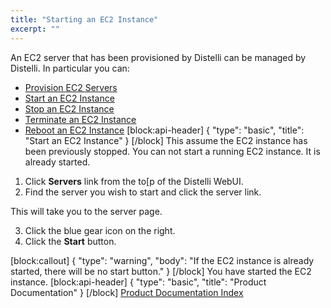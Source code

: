 ```yaml
---
title: "Starting an EC2 Instance"
excerpt: ""
---
```

An EC2 server that has been provisioned by Distelli can be managed by Distelli. In particular you can:
* [Provision EC2 Servers](doc:provisioning-ec2-servers) 
* [Start an EC2 Instance](doc:starting-an-ec2-instance) 
* [Stop an EC2 Instance](doc:stopping-an-ec2-instance) 
* [Terminate an EC2 Instance](doc:terminating-an-ec2-instance) 
* [Reboot an EC2 Instance](doc:rebooting-an-ec2-instance)
[block:api-header]
{
  "type": "basic",
  "title": "Start an EC2 Instance"
}
[/block]
This assume the EC2 instance has been previously stopped. You can not start a running EC2 instance. It is already started.

1. Click **Servers** link from the to[p of the Distelli WebUI.
2. Find the server you wish to start and click the server link.

This will take you to the server page.

3. Click the blue gear icon on the right.
4. Click the **Start** button.

[block:callout]
{
  "type": "warning",
  "body": "If the EC2 instance is already started, there will be no start button."
}
[/block]
You have started the EC2 instance.
[block:api-header]
{
  "type": "basic",
  "title": "Product Documentation"
}
[/block]
[Product Documentation Index](doc:product-documentation-index)